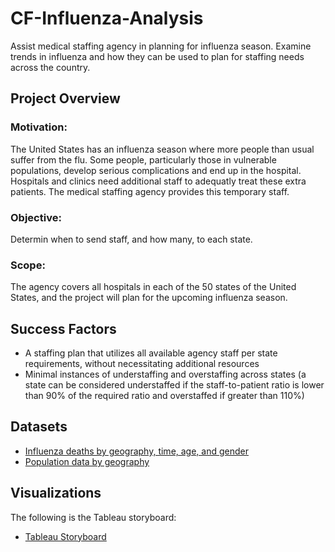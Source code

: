 # CF-Influenza-Analysis
Assist medical staffing agency in planning for influenza season. Examine trends in influenza and how they can be used to plan for staffing needs across the country. 

## Project Overview
### Motivation:
The United States has an influenza season where more people than usual suffer from the flu. Some people, particularly those in vulnerable populations, develop serious complications and end up in the hospital. Hospitals and clinics need additional staff to adequatly treat these extra patients. The medical staffing agency provides this temporary staff. 

### Objective:
Determin when to send staff, and how many, to each state. 

### Scope:
The agency covers all hospitals in each of the 50 states of the United States, and the project will plan for the upcoming influenza season.

## Success Factors
- A staffing plan that utilizes all available agency staff per state requirements, without necessitating additional resources
- Minimal instances of understaffing and overstaffing across states (a state can be considered understaffed if the staff-to-patient ratio is lower than 90% of the required ratio and overstaffed if greater than 110%)


## Datasets
- [Influenza deaths by geography, time, age, and gender](https://coach-courses-us.s3.amazonaws.com/public/courses/da_program/CDC_Influenza_Deaths_edited.xlsx)
- [Population data by geography](https://coach-courses-us.s3.amazonaws.com/public/courses/data-immersion/A1-A2_Influenza_Project/Census_Population_transformed_202101.csv)

## Visualizations
The following is the Tableau storyboard:
- [Tableau Storyboard](https://public.tableau.com/app/profile/xuan.nguyen.data.analyst/viz/InfluenzaProjectStoryboard/InfluenzaPreparation)
